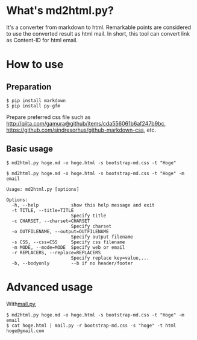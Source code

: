# What's md2html.py?

It's a converter from markdown to html.
Remarkable points are considered to use the converted result as html mail.
In short, this tool can convert link as Content-ID for html email.

# How to use

## Preparation

```
$ pip install markdown
$ pip install py-gfm
```

Prepare preferred css file such as http://qiita.com/gamura@github/items/cda556061b6af247b9bc, https://github.com/sindresorhus/github-markdown-css, etc.

## Basic usage

```
$ md2html.py hoge.md -o hoge.html -s bootstrap-md.css -t "Hoge"
```

```
$ md2html.py hoge.md -o hoge.html -s bootstrap-md.css -t "Hoge" -m email
```


```
Usage: md2html.py [options]

Options:
  -h, --help            show this help message and exit
  -t TITLE, --title=TITLE
                        Specify title
  -c CHARSET, --charset=CHARSET
                        Specify charset
  -o OUTFILENAME, --output=OUTFILENAME
                        Specify output filename
  -s CSS, --css=CSS     Specify css filename
  -m MODE, --mode=MODE  Specify web or email
  -r REPLACERS, --replace=REPLACERS
                        Specify replace key=value,...
  -b, --bodyonly        --b if no header/footer
```

# Advanced usage

With[mail.py](https://github.com/hidenorly/mailpy), 

```
$ md2html.py hoge.md -o hoge.html -s bootstrap-md.css -t "Hoge" -m email
$ cat hoge.html | mail.py -r bootstrap-md.css -s "hoge" -t html hoge@gmail.com
```
